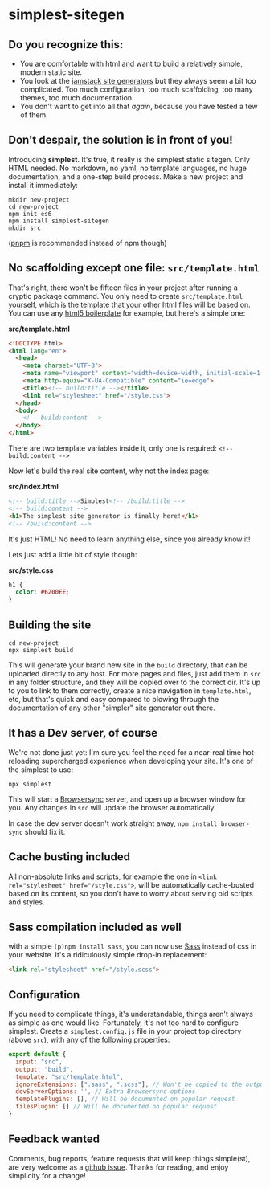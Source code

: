 # simplest-sitegen

## Do you recognize this:

- You are comfortable with html and want to build a relatively simple, modern static site.
- You look at the [jamstack site generators](https://jamstack.org/generators/) but they always seem a bit too complicated. Too much configuration, too much scaffolding, too many themes, too much documentation.
- You don't want to get into all that *again*, because you have tested a few of them.

## Don't despair, the solution is in front of you!

Introducing **simplest**. It's true, it really is the simplest static sitegen. Only HTML needed. No markdown, no yaml, no template languages, no huge documentation, and a one-step build process. Make a new project and install it immediately:

```
mkdir new-project
cd new-project
npm init es6
npm install simplest-sitegen
mkdir src
```

([pnpm](https://pnpm.io/) is recommended instead of npm though)

## No scaffolding except one file: `src/template.html`

That's right, there won't be fifteen files in your project after running a cryptic package command. You only need to create `src/template.html` yourself, which is the template that your other html files will be based on. You can use any [html5 boilerplate](https://www.google.com/search?q=html5+boilerplate) for example, but here's a simple one:

**src/template.html**
```html
<!DOCTYPE html>
<html lang="en">
  <head>
    <meta charset="UTF-8">
    <meta name="viewport" content="width=device-width, initial-scale=1.0">
    <meta http-equiv="X-UA-Compatible" content="ie=edge">
    <title><!-- build:title --></title>
    <link rel="stylesheet" href="/style.css">
  </head>
  <body>
    <!-- build:content -->
  </body>
</html>
```

There are two template variables inside it, only one is required: `<!-- build:content -->`

Now let's build the real site content, why not the index page:

**src/index.html**
```html
<!-- build:title -->Simplest<!-- /build:title -->
<!-- build:content -->
<h1>The simplest site generator is finally here!</h1>
<!-- /build:content -->
```

It's just HTML! No need to learn anything else, since you already know it! 

Lets just add a little bit of style though:

**src/style.css**
```css
h1 {
  color: #6200EE;
}
```

## Building the site

```
cd new-project
npx simplest build
```

This will generate your brand new site in the `build` directory, that can be uploaded directly to any host. For more pages and files, just add them in `src` in any folder structure, and they will be copied over to the correct dir. It's up to you to link to them correctly, create a nice navigation in `template.html`, etc, but that's quick and easy compared to plowing through the documentation of any other "simpler" site generator out there.

## It has a Dev server, of course

We're not done just yet: I'm sure you feel the need for a near-real time hot-reloading supercharged experience when developing your site. It's one of the simplest to use:

```
npx simplest
```

This will start a [Browsersync](https://browsersync.io/) server, and open up a browser window for you. Any changes in `src` will update the browser automatically.

In case the dev server doesn't work straight away, `npm install browser-sync` should fix it.

## Cache busting included

All non-absolute links and scripts, for example the one in `<link rel="stylesheet" href="/style.css">`, will be automatically cache-busted based on its content, so you don't have to worry about serving old scripts and styles.

## Sass compilation included as well

with a simple `(p)npm install sass`, you can now use [Sass](https://sass-lang.com/) instead of css in your website. It's a ridiculously simple drop-in replacement:

```html
<link rel="stylesheet" href="/style.scss">
```

## Configuration

If you need to complicate things, it's understandable, things aren't always as simple as one would like. Fortunately, it's not too hard to configure simplest. Create a `simplest.config.js` file in your project top directory (above `src`), with any of the following properties:

```js
export default {
  input: "src",
  output: "build",
  template: "src/template.html",
  ignoreExtensions: [".sass", ".scss"], // Won't be copied to the output dir
  devServerOptions: '', // Extra Browsersync options
  templatePlugins: [], // Will be documented on popular request
  filesPlugin: [] // Will be documented on popular request
}
```

## Feedback wanted

Comments, bug reports, feature requests that will keep things simple(st), are very welcome as a [github issue](https://github.com/ciscoheat/simplest-sitegen). Thanks for reading, and enjoy simplicity for a change!
